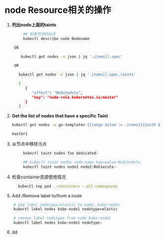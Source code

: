 # node Resource相关的操作

1. **列出node上面的taints**
   ```bash
        ## 检查节点的污点
        kubectl describe node Nodename

    OR
       
       kubectl get nodes -o json | jq '.items[].spec'

    OR

      kubectl get nodes -o json | jq '.items[].spec.taints'

      [
         {
            "effect": "NoSchedule",
            "key": "node-role.kubernetes.io/master"
         }
      ]

   ```
2. **Get the list of nodes that have a specific Taint**
   ```bash
   kubectl get nodes -o go-template='{{range $item := .items}}{{with $nodename := $item.metadata.name}}{{range $taint := $item.spec.taints}}{{if and (eq $taint.key "node-role.kubernetes.io/master") (eq $taint.effect "NoSchedule")}}{{printf "%s\n" $nodename}}{{end}}{{end}}{{end}}{{end}}'

   master1
   ```
3. 从节点中移除污点
   ```bash
        kubectl taint nodes foo dedicated-

        ## kubectl taint nodes node-name key=value:NoSchedule
        kubectl taint nodes node2 node2:NoExecute-
   ```
4. 检查container资源使用情况
```bash
      kubectl top pod --containers --all-namespaces
```
5. Add /Remove label to/from a node
```bash
    # add label nodetype=elastic to node: kube-node1
    kubectl label nodes kube-node1 nodetype=elastic

    # remove label nodetype from node kube-node1
    kubectl label nodes kube-node1 nodetype-
```
6. dd